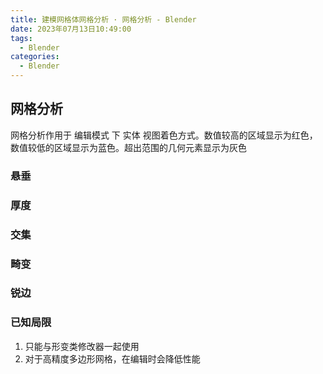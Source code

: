```yaml
---
title: 建模网格体网格分析 · 网格分析 - Blender
date: 2023年07月13日10:49:00
tags:
  - Blender
categories:
  - Blender
---
```


## 网格分析

网格分析作用于 编辑模式 下 实体 视图着色方式。数值较高的区域显示为红色，数值较低的区域显示为蓝色。超出范围的几何元素显示为灰色

### 悬垂

### 厚度

### 交集

### 畸变

### 锐边

### 已知局限

1. 只能与形变类修改器一起使用
2. 对于高精度多边形网格，在编辑时会降低性能
